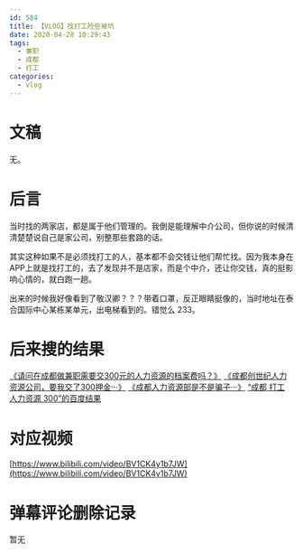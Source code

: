 ```yaml
---
id: 584
title: 【VLOG】找打工险些被坑
date: 2020-04-28 10:29:43
tags:
  - 兼职
  - 成都
  - 打工
categories:
  - vlog
---
```


# 文稿

无。

<!--more-->

# 后言

当时找的两家店，都是属于他们管理的。我倒是能理解中介公司，但你说的时候清清楚楚说自己是家公司，别整那些套路的话。

其实这种如果不是必须找打工的人，基本都不会交钱让他们帮忙找。因为我本身在APP上就是找打工的，去了发现并不是店家，而是个中介，还让你交钱，真的挺影响心情的，就白跑一趟。

出来的时候我好像看到了敬汉卿？？？带着口罩，反正眼睛挺像的，当时地址在泰合国际中心某栋某单元，出电梯看到的。错觉么 233。

# 后来搜的结果

[《请问在成都做兼职需要交300元的人力资源的档案费吗？》](http://china.findlaw.cn/ask/question_49035359.html)
[《成都创世纪人力资源公司，要我交了300押金···》](https://www.lawtime.cn/ask/question_22829298.html)
[《成都人力资源部是不是骗子···》](http://www.9ask.cn/souask/q/y9765631.htm)
[“成都 打工 人力资源 300”的百度结果](https://www.baidu.com/s?ie=UTF-8&wd=%E6%88%90%E9%83%BD%20%E6%89%93%E5%B7%A5%20%E4%BA%BA%E5%8A%9B%E8%B5%84%E6%BA%90%20300)

# 对应视频

[https://www.bilibili.com/video/BV1CK4y1b7JW](https://www.bilibili.com/video/BV1CK4y1b7JW)

# 弹幕评论删除记录

暂无

